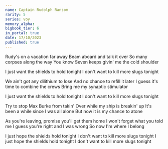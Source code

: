 ```yaml
---
name: Captain Rudolph Ransom
rarity: 5
series: voy
memory_alpha:
bigbook_tier: 6
in_portal: true
date: 17/10/2023
published: true
---
```


Rudy's on a vacation far away
Beam aboard and talk it over
So many corpses along the way
You know Seven keeps givin' me the cold shoulder

I just want the shields to hold tonight
I don't want to kill more slugs tonight

We ain't got any dilithium to lose
And no chance to refill it later
I guess it's time to combine the crews
Bring me my synaptic stimulator

I just want the shields to hold tonight
I don't want to kill more slugs tonight

Try to stop Max Burke from takin'
Over while my ship is breakin' up
It's been a while since I was all alone
But now it is my chance to atone

As you're leaving, promise you'll get them home
I won't forget what you told me
I guess you're right and I was wrong
So now I'm where I belong

I just hope the shields hold tonight
I don't want to kill more slugs tonight
I just hope the shields hold tonight
I don't want to kill more slugs tonight
